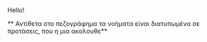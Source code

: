 Hello!

** Αντίθετα στο πεζογράφημα τα νοήματα είναι διατυπωμένα σε προτάσεις, που η μια ακολουθε**
